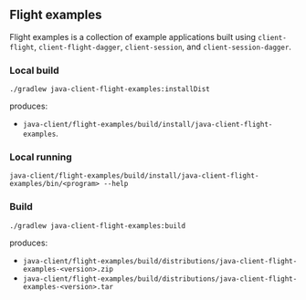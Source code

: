 ## Flight examples

Flight examples is a collection of example applications built using `client-flight`, `client-flight-dagger`,
`client-session`, and `client-session-dagger`.

### Local build

```shell
./gradlew java-client-flight-examples:installDist
```

produces: 

* `java-client/flight-examples/build/install/java-client-flight-examples`.

### Local running

```shell
java-client/flight-examples/build/install/java-client-flight-examples/bin/<program> --help
```

### Build

```shell
./gradlew java-client-flight-examples:build
```

produces:

* `java-client/flight-examples/build/distributions/java-client-flight-examples-<version>.zip`
* `java-client/flight-examples/build/distributions/java-client-flight-examples-<version>.tar`